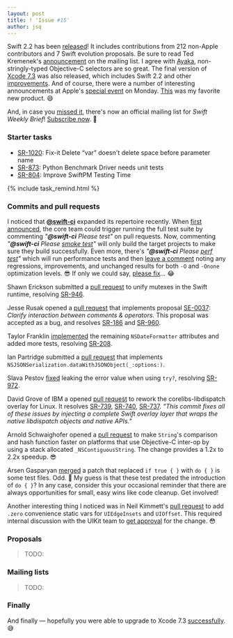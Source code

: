 ```yaml
---
layout: post
title: ! 'Issue #15'
author: jsq
---
```


Swift 2.2 has been [released](https://swift.org/blog/swift-2-2-released/)! It includes contributions from 212 non-Apple contributors and 7 Swift evolution proposals. Be sure to read Ted Kremenek's [announcement](https://lists.swift.org/pipermail/swift-evolution-announce/2016-March/000071.html) on the mailing list. I agree with [Ayaka](https://twitter.com/ayanonagon/status/712076521368739840), non-stringly-typed Objective-C selectors are so great. The final version of [Xcode 7.3](https://developer.apple.com/library/mac/releasenotes/DeveloperTools/RN-Xcode/Chapters/xc7_release_notes.html#//apple_ref/doc/uid/TP40001051-CH5-DontLinkElementID_29) was also released, which includes Swift 2.2 and other [improvements](https://twitter.com/Catfish_Man/status/711972673367052288). And of course, there were a number of interesting announcements at Apple's [special event](http://www.apple.com/apple-events/march-2016/) on Monday. [This](https://twitter.com/stringcode/status/711963672243994625) was my favorite new product. 😄

And, in case you [missed it](https://twitter.com/swiftlybrief/status/711297027276038144), there's now an official mailing list for *Swift Weekly Brief*! [Subscribe now](/subscribe/). 💌

<!--excerpt-->

### Starter tasks

- [SR-1020](https://bugs.swift.org/browse/SR-1020): Fix-it Delete “var” doesn't delete space before parameter name
- [SR-873](https://bugs.swift.org/browse/SR-873): Python Benchmark Driver needs unit tests
- [SR-804](https://bugs.swift.org/browse/SR-804): Improve SwiftPM Testing Time

{% include task_remind.html %}

### Commits and pull requests

I noticed that [**@swift-ci**](https://github.com/swift-ci) expanded its repertoire recently. When [first announced](https://swift.org/blog/swift-ci/), the core team could trigger running the full test suite by commenting *"__@swift-ci__ Please test"* on pull requests. Now, commenting *"__@swift-ci__ Please [smoke test](https://github.com/apple/swift/pull/1750#issuecomment-199074599)"* will only build the target projects to make sure they build successfully. Even more, there's *"__@swift-ci__ Please [perf test](https://github.com/apple/swift/pull/1682#issuecomment-199569395)"* which will run performance tests and then [leave a comment](https://github.com/apple/swift/pull/1682#issuecomment-199628576) noting any regressions, improvements, and unchanged results for both `-O` and `-Onone` optimization levels. 😎 If only we could say, [please fix](https://github.com/apple/swift/pull/1740#issuecomment-198777108)... 😂

Shawn Erickson submitted a [pull request](https://github.com/apple/swift/pull/1731) to unify mutexes in the Swift runtime, resolving [SR-946](https://bugs.swift.org/browse/SR-946).

Jesse Rusak opened a [pull request](https://github.com/apple/swift/pull/1732) that implements proposal [SE-0037](https://github.com/apple/swift-evolution/blob/master/proposals/0037-clarify-comments-and-operators.md): *Clarify interaction between comments & operators*. This proposal was accepted as a bug, and resolves [SR-186](https://bugs.swift.org/browse/SR-186) and [SR-960](https://bugs.swift.org/browse/SR-960).

Taylor Franklin [implemented](https://github.com/apple/swift-corelibs-foundation/pull/288) the remaining `NSDateFormatter` attributes and added more tests, resolving [SR-208](https://bugs.swift.org/browse/SR-208).

Ian Partridge submitted a [pull request](https://github.com/apple/swift-corelibs-foundation/pull/291) that implements `NSJSONSerialization.dataWithJSONObject(_:options:)`.

Slava Pestov [fixed](https://github.com/apple/swift/commit/ebb8d7392c8f3da07bb299ed0d6a240c0eb07a49) leaking the error value when using `try?`, resolving [SR-972](https://bugs.swift.org/browse/SR-972).

David Grove of IBM a opened [pull request](https://github.com/apple/swift-corelibs-libdispatch/pull/61) to rework the corelibs-libdispatch overlay for Linux. It resolves [SR-739](https://bugs.swift.org/browse/SR-739), [SR-740](https://bugs.swift.org/browse/SR-740), [SR-737](https://bugs.swift.org/browse/SR-737). *"This commit fixes all of these issues by injecting a complete Swift overlay layer that wraps the native libdispatch objects and native APIs."*

Arnold Schwaighofer opened a [pull request](https://github.com/apple/swift/pull/1797) to make `String`'s comparison and hash function faster on platforms that use Objective-C inter-op by using a stack allocated `_NSContiguousString`. The change provides a 1.2x to 2.2x speedup. 😎

Arsen Gasparyan [merged](https://github.com/apple/swift/pull/1761) a patch that replaced `if true { }` with `do { }` is some test files. Odd. 🤔 My guess is that these test predated the introduction of `do { }`? In any case, consider this your occasional reminder that there are always opportunities for small, easy wins like code cleanup. Get involved!

Another interesting thing I noticed was in Neil Kimmett's [pull request](https://github.com/apple/swift/pull/1323) to add `.zero` convenience static vars for `UIEdgeInsets` and `UIOffset`. This required internal discussion with the UIKit team to [get approval](https://github.com/apple/swift/pull/1323#issuecomment-199417826) for the change. 😳

### Proposals

> TODO:

### Mailing lists

> TODO:

### Finally

And finally &mdash; hopefully you were able to upgrade to Xcode 7.3 [successfully](https://twitter.com/ericasadun/status/712036220818350081). 😅
